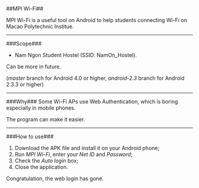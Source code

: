 ##MPI Wi-Fi##

MPI Wi-Fi is a useful tool on Android to help students connecting Wi-Fi on Macao Polytechnic Institue.

---

###Scope###
* Nam Ngon Student Hostel (SSID: NamOn_Hostel).

Can be more in future.

(*master* branch for Android 4.0 or higher,
*android-2.3* branch for Android 2.3.3 or higher)

---

###Why###
Some Wi-Fi APs use Web Authentication, which is boring especially in mobile phones.

The program can make it easier.

---

###How to use###
1. Download the APK file and install it on your Android phone;
2. Run *MPI Wi-Fi*, enter your *Net ID* and *Password*;
3. Check the *Auto login* box;
4. Close the application.

Congratulation, the web login has gone.